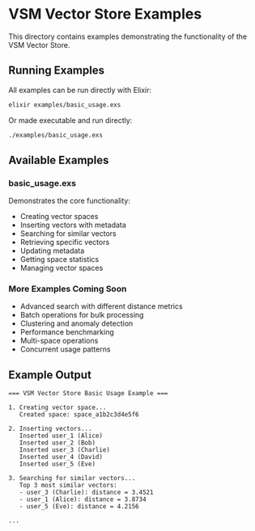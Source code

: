 # VSM Vector Store Examples

This directory contains examples demonstrating the functionality of the VSM Vector Store.

## Running Examples

All examples can be run directly with Elixir:

```bash
elixir examples/basic_usage.exs
```

Or made executable and run directly:

```bash
./examples/basic_usage.exs
```

## Available Examples

### basic_usage.exs
Demonstrates the core functionality:
- Creating vector spaces
- Inserting vectors with metadata
- Searching for similar vectors
- Retrieving specific vectors
- Updating metadata
- Getting space statistics
- Managing vector spaces

### More Examples Coming Soon
- Advanced search with different distance metrics
- Batch operations for bulk processing
- Clustering and anomaly detection
- Performance benchmarking
- Multi-space operations
- Concurrent usage patterns

## Example Output

```
=== VSM Vector Store Basic Usage Example ===

1. Creating vector space...
   Created space: space_a1b2c3d4e5f6

2. Inserting vectors...
   Inserted user_1 (Alice)
   Inserted user_2 (Bob)
   Inserted user_3 (Charlie)
   Inserted user_4 (David)
   Inserted user_5 (Eve)

3. Searching for similar vectors...
   Top 3 most similar vectors:
   - user_3 (Charlie): distance = 3.4521
   - user_1 (Alice): distance = 3.8734
   - user_5 (Eve): distance = 4.2156

...
```